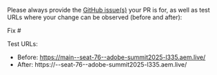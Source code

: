 Please always provide the [GitHub issue(s)](../issues) your PR is for, as well as test URLs where your change can be observed (before and after):

Fix #<gh-issue-id>

Test URLs:
- Before: https://main--seat-76--adobe-summit2025-l335.aem.live/
- After: https://<branch>--seat-76--adobe-summit2025-l335.aem.live/
